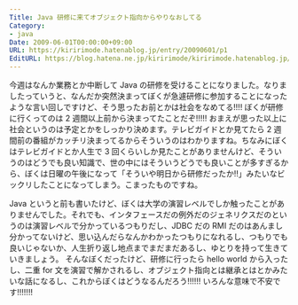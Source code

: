 ```yaml
---
Title: Java 研修に来てオブジェクト指向からやりなおしてる
Category:
- java
Date: 2009-06-01T00:00:00+09:00
URL: https://kiririmode.hatenablog.jp/entry/20090601/p1
EditURL: https://blog.hatena.ne.jp/kiririmode/kiririmode.hatenablog.jp/atom/entry/8454420450078213022
---
```



今週はなんか業務とか中断して Java の研修を受けることになりました。なりましたっていうと、なんだか突然決まってぼくが急遽研修に参加することになったような言い回しですけど、そう思ったお前とかは社会をなめてる!!!! ぼくが研修に行くってのは 2 週間以上前から決まってたことだぞ!!!!! 
おまえが思った以上に社会というのは予定とかをしっかり決めます。テレビガイドとか見てたら 2 週間前の番組がカッチリ決まってるからそういうのはわかりますね。ちなみにぼくはテレビガイドとか人生で 3 回くらいしか見たことがありませんけど、そういうのはどうでも良い知識で、世の中にはそういうどうでも良いことが多すぎるから、ぼくは日曜の午後になって「そういや明日から研修だったか!!」みたいなビックリしたことになってしまう。こまったものですね。

Java というと前も書いたけど、ぼくは大学の演習レベルでしか触ったことがありませんでした。それでも、インタフェースだの例外だのジェネリクスだのというのは演習レベルで分かっているつもりだし、JDBC だの RMI だのはあんまし分かってないけど、思い込んだらなんかわかったつもりになれるし、つもりでも良いじゃないか、人生折り返し地点までまだまだあるし、ゆとりを持って生きていきましょう。
そんなぼくだったけど、研修に行ったら hello world から入ったし、二重 for 文を演習で解かされるし、オブジェクト指向とは継承とはとかみたいな話になるし、これからぼくはどうなるんだろう!!!!!! いろんな意味で不安です!!!!!!!
